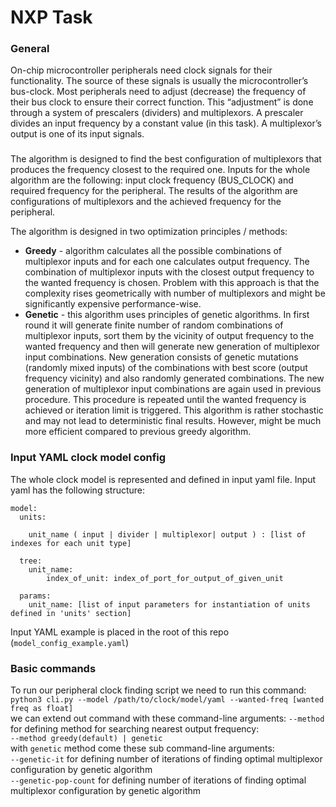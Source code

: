 # NXP Task

### General
On-chip microcontroller peripherals need clock signals for their functionality. The source of these signals
is usually the microcontroller’s bus-clock. Most peripherals need to adjust (decrease) the frequency of
their bus clock to ensure their correct function. This “adjustment” is done through a system of
prescalers (dividers) and multiplexors. A prescaler divides an input frequency by a constant value (in this
task). A multiplexor’s output is one of its input signals.
###
The algorithm is designed to find the best configuration of multiplexors that produces the frequency closest to
the required one. Inputs for the whole algorithm are the following: input clock frequency (BUS_CLOCK)
and required frequency for the peripheral. The results of the algorithm are configurations of
multiplexors and the achieved frequency for the peripheral.

The algorithm is designed in two optimization principles / methods: 

* **Greedy** - algorithm calculates all the possible combinations of multiplexor inputs and for each one calculates
output frequency. The combination of multiplexor inputs with the closest output frequency to the wanted frequency is 
chosen. Problem with this approach is that the complexity rises geometrically with number of multiplexors and might be 
significantly expensive performance-wise.
* **Genetic** - this algorithm uses principles of genetic algorithms. In first round it will generate finite number 
of random combinations of multiplexor inputs, sort them by the vicinity of output frequency to the wanted frequency and 
then will generate new generation of multiplexor input combinations. New generation consists of genetic mutations
  (randomly mixed inputs) of the combinations with best score (output frequency vicinity) and also randomly generated 
combinations. The new generation of multiplexor input combinations are again used in previous procedure. This procedure 
is repeated until the wanted frequency is achieved or iteration limit is triggered. This algorithm is rather stochastic 
and may not lead to deterministic final results. However, might be much more efficient compared to previous greedy algorithm.

### Input YAML clock model config
The whole clock model is represented and defined in input yaml file.
Input yaml has the following structure:
```commandline
model:
  units:

    unit_name ( input | divider | multiplexor| output ) : [list of indexes for each unit type]

  tree:
    unit_name:
        index_of_unit: index_of_port_for_output_of_given_unit

  params:
    unit_name: [list of input parameters for instantiation of units defined in 'units' section]
```
Input YAML example is placed in the root of this repo (`model_config_example.yaml`)
### Basic commands
To run our peripheral clock finding script we need to run this command:<br />
`python3 cli.py --model /path/to/clock/model/yaml --wanted-freq [wanted freq as float] ` <br />
we can extend out command with these command-line arguments: 
`--method` for defining method for searching nearest output frequency:<br />
`--method greedy(default) | genetic`<br />
with `genetic` method come these sub command-line arguments: <br />
`--genetic-it` for defining number of iterations of finding optimal multiplexor configuration by genetic algorithm <br />
`--genetic-pop-count` for defining number of iterations of finding optimal multiplexor configuration by genetic algorithm

